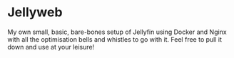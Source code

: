 # Jellyweb

My own small, basic, bare-bones setup of Jellyfin using Docker and Nginx with all the optimisation bells and whistles to go with it. Feel free to pull it down and use at your leisure! 

